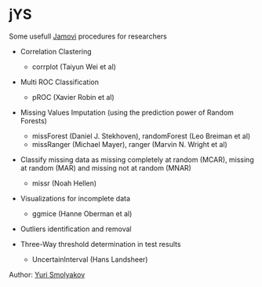 jYS
=============
Some usefull [Jamovi](https://www.jamovi.org/) procedures for researchers

- Correlation Clastering
  - corrplot (Taiyun Wei et al)

- Multi ROC Classification
  - pROC (Xavier Robin et al)

- Missing Values Imputation (using the prediction power of Random Forests)
  - missForest (Daniel J. Stekhoven), randomForest (Leo Breiman et al)
  - missRanger (Michael Mayer), ranger (Marvin N. Wright et al)

- Classify missing data as missing completely at random (MCAR), missing at random (MAR) and missing not at random (MNAR)
  - missr (Noah Hellen)

- Visualizations for incomplete data
  - ggmice (Hanne Oberman et al)

- Outliers identification and removal

- Three-Way threshold determination in test results
  - UncertainInterval (Hans Landsheer)

Author: [Yuri Smolyakov](https://t.me/jYSmol)
